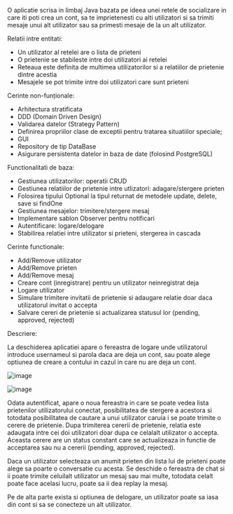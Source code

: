 O aplicatie scrisa in limbaj Java bazata pe ideea unei retele de socializare in care iti poti crea un cont, sa te imprietenesti cu alti utilizatori si sa trimiti mesaje unui alt utilizator sau sa primesti mesaje de la un alt utilizator.

Relatii intre entitati:
- Un utilizator al retelei are o lista de prieteni
- O prietenie se stabileste intre doi utilizatori ai retelei
- Reteaua este definita de multimea utilizatorilor si a relatiilor de prietenie dintre acestia
- Mesajele se pot trimite intre doi utilizatori care sunt prieteni

Cerinte non-funționale:
- Arhitectura stratificata 
- DDD (Domain Driven Design) 
- Validarea datelor (Strategy Pattern) 
- Definirea propriilor clase de exceptii pentru tratarea situatiilor speciale;
- GUI
- Repository de tip DataBase
- Asigurare persistenta datelor in baza de date (folosind PostgreSQL)


Functionalitati de baza:
- Gestiunea utilizatorilor: operatii CRUD
- Gestiunea relatiilor de prietenie intre utlizatori: adagare/stergere prieten
- Folosirea tipului Optional la tipul returnat de metodele update, delete, save si findOne
- Gestiunea mesajelor: trimitere/stergere mesaj
- Implementare sablon Observer pentru notificari
- Autentificare: logare/delogare
- Stabilirea relatiei intre utilizator si prieteni, stergerea in cascada

   
Cerinte functionale:
- Add/Remove utilizator
- Add/Remove prieten
- Add/Remove mesaj
- Creare cont (inregistrare) pentru un utilizator neinregistrat deja
- Logare utilizator
- Simulare trimitere invitatii de prietenie si adaugare relatie doar daca utilizatorul invitat o accepta
- Salvare cereri de prietenie si actualizarea statusul lor (pending, approved, rejected)

Descriere:

La deschiderea aplicatiei apare o fereastra de logare unde utilizatorul introduce usernameul si parola daca are deja un cont, sau poate alege optiunea de creare a contului in cazul in care nu are deja un cont. 

![image](https://github.com/cristianamihu/Java-project---Social-Network/assets/128689630/c5aaf615-63b6-432e-a600-a52880c1cff1)

![image](https://github.com/cristianamihu/Java-project---Social-Network/assets/128689630/eac993e9-6681-4973-b906-c22995ffb0ba)

Odata autentificat, apare o noua fereastra in care se poate vedea lista prietenilor utilizatorului conectat, posibilitatea de stergere a acestora si totodata posibilitatea de cautare a unui utilizator caruia i se poate trimite o cerere de prietenie. Dupa trimiterea cererii de prietenie, relatia este adaugata intre cei doi utilizatori doar dupa ce celalalt utilizator o accepta. Aceasta cerere are un status constant care se actualizeaza in functie de acceptarea sau nu a cererii (pending, approved, rejected).

Daca un utilizator selecteaza un anumit prieten din lista lui de prieteni poate alege sa poarte o conversatie cu acesta. Se deschide o fereastra de chat si ii poate trimite celuilalt utilizator un mesaj sau mai multe, totodata celalt poate face acelasi lucru, poate sa ii dea replay la mesaj. 

Pe de alta parte exista si optiunea de delogare, un utilizator poate sa iasa din cont si sa se conecteze un alt utilizator.
